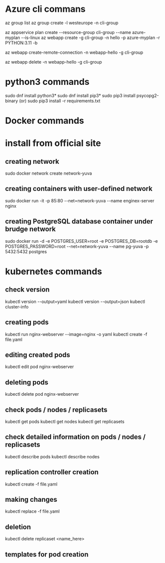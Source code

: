 # Azure cli commans

az group list
az group create -l westeurope -n cli-group

az appservice plan create --resource-group cli-group --name azure-myplan --is-linux
az webapp create -g cli-group -n hello -p azure-myplan -r PYTHON:3.11 -b 


az webapp create-remote-connection -n webapp-hello -g cli-group

az webapp delete -n webapp-hello -g cli-group


# python3 commands

sudo dnf install python3*
sudo dnf install pip3*
sudo pip3 install psycopg2-binary (or) sudo pip3 install -r requirements.txt


# Docker commands
# install from official site 

## creating network
sudo docker network create network-yuva
## creating containers with user-defined network
sudo docker run -it -p 85:80 --net=network-yuva --name enginex-server nginx

## creating PostgreSQL database container under brudge network
sudo docker run -d -e POSTGRES_USER=root -e POSTGRES_DB=rootdb -e POSTGRES_PASSWORD=root --net=network-yuva --name pg-yuva -p 5432:5432 postgres

# kubernetes commands
## check version
kubectl version --output=yaml
kubectl version --output=json
kubectl cluster-info

## creating pods 
kubectl run nginx-webserver --image=nginx -o yaml
kubectl create -f file.yaml

## editing created pods
kubectl edit pod nginx-webserver

## deleting pods
kubectl delete pod nginx-webserver

## check pods / nodes / replicasets
kubectl get pods
kubectl get nodes
kubectl get replicasets
## check detailed information on pods / nodes / replicasets
kubectl describe pods
kubectl describe nodes

## replication controller creation
kubectl create -f file.yaml
## making changes
kubectl replace -f file.yaml
## deletion
kubectl delete replicaset <name_here>



## templates for pod creation
